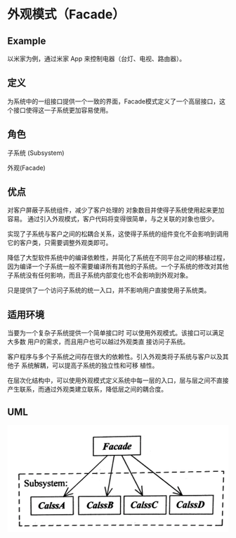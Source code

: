 # 外观模式（Facade）

## Example

以米家为例，通过米家 App 来控制电器（台灯、电视、路由器）。

## 定义

为系统中的一组接口提供一个一致的界面，Facade模式定义了一个高层接口，这个接口使得这一子系统更加容易使用。

## 角色

子系统 (Subsystem)

外观(Facade)

## 优点

对客户屏蔽子系统组件，减少了客户处理的 对象数目并使得子系统使用起来更加容易。 通过引入外观模式，客户代码将变得很简单，与之关联的对象也很少。

实现了子系统与客户之间的松耦合关系，这使得子系统的组件变化不会影响到调用它的客户类，只需要调整外观类即可。

降低了大型软件系统中的编译依赖性，并简化了系统在不同平台之间的移植过程，因为编译一个子系统一般不需要编译所有其他的子系统。一个子系统的修改对其他子系统没有任何影响，而且子系统内部变化也不会影响到外观对象。

只是提供了一个访问子系统的统一入口，并不影响用户直接使用子系统类。

## 适用环境

当要为一个复杂子系统提供一个简单接口时 可以使用外观模式。该接口可以满足大多数 用户的需求，而且用户也可以越过外观类直 接访问子系统。

客户程序与多个子系统之间存在很大的依赖性。引入外观类将子系统与客户以及其他子 系统解耦，可以提高子系统的独立性和可移 植性。

在层次化结构中，可以使用外观模式定义系统中每一层的入口，层与层之间不直接产生联系，而通过外观类建立联系，降低层之间的耦合度。

## UML

![](img/7436ae7d-a0f8-482e-9afa-0769e5181c0f-1215388.png)